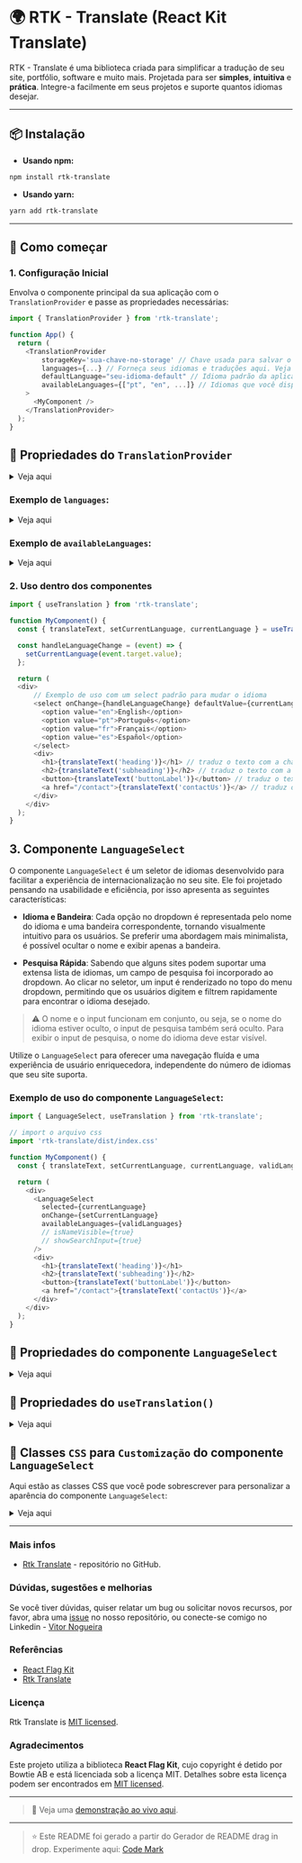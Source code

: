 # 🌍 RTK - Translate (React Kit Translate)

RTK - Translate é uma biblioteca criada para simplificar a tradução de seu site, portfólio, software e muito mais. Projetada para ser **simples**, **intuitiva** e **prática**. Integre-a facilmente em seus projetos e suporte quantos idiomas desejar.

---
## 📦 Instalação

- **Usando npm:**

```bash
npm install rtk-translate
```

- **Usando yarn:**

```bash
yarn add rtk-translate
```
--- 
## 🚀 Como começar

### 1. Configuração Inicial

Envolva o componente principal da sua aplicação com o `TranslationProvider` e passe as propriedades necessárias:

```typescript
import { TranslationProvider } from 'rtk-translate';

function App() {
  return (
    <TranslationProvider 
        storageKey='sua-chave-no-storage' // Chave usada para salvar o idioma selecionado no storage.
        languages={...} // Forneça seus idiomas e traduções aqui. Veja o exemplo abaixo.
        defaultLanguage="seu-idioma-default" // Idioma padrão da aplicação.
        availableLanguages={["pt", "en", ...]} // Idiomas que você disponibilizou nas traduções. Exemplo abaixo.
    >
      <MyComponent />
    </TranslationProvider>
  );
}
```

## 📝 Propriedades do `TranslationProvider`

<details>
<summary>Veja aqui</summary>


| Propriedade          | Tipo       | Descrição                                                                                                                       |
| -------------------- | ---------- | ------------------------------------------------------------------------------------------------------------------------------- |
| `storageKey`         | `string`   | Usado para salvar o idioma atual no localStorage, ela é opcional, caso não seja passada será salvo com a chave `rtk::language`. |
| `defaultLanguage`    | `string`   | Define um idioma padrão para o seu projeto, caso não seja passado será usado o valor default `pt`.                              |
| `languages`          | `object`   | Objeto contendo os idiomas, chaves de identificação e as traduções desejadas.                                                   |
| `availableLanguages` | `string[]` | Array contendo todos os idiomas disponíveis no seu array `languages`.                                                           |

</details>

### Exemplo de `languages`:

<details>
<summary>Veja aqui</summary>

```javascript
const languages = {
  pt: {
    heading: 'Título 1',
    subheading: 'Subtítulo A',
    buttonLabel: 'Clique Aqui',
    contactUs: 'Fale Conosco'
  },
  en: {
    heading: 'Title 1',
    subheading: 'Subheading A',
    buttonLabel: 'Click Here',
    contactUs: 'Contact Us'
  },
  fr: {
    heading: 'Titre 1',
    subheading: 'Sous-titre A',
    buttonLabel: 'Cliquez ici',
    contactUs: 'Contactez-nous'
  },
  es: {
    heading: 'Título 1',
    subheading: 'Subtítulo A',
    buttonLabel: 'Haz clic aquí',
    contactUs: 'Contáctenos'
  }
  // ...
}
```
</details>


### Exemplo de `availableLanguages`:

<details>
<summary>Veja aqui</summary>

```typescript
const availableLanguages = ['pt', 'en', 'fr', 'es'];
```

</details>


### 2. Uso dentro dos componentes

```typescript
import { useTranslation } from 'rtk-translate';

function MyComponent() {
  const { translateText, setCurrentLanguage, currentLanguage } = useTranslation();

  const handleLanguageChange = (event) => {
    setCurrentLanguage(event.target.value);
  };

  return (
  <div>
      // Exemplo de uso com um select padrão para mudar o idioma
      <select onChange={handleLanguageChange} defaultValue={currentLanguage}>
        <option value="en">English</option>
        <option value="pt">Português</option>
        <option value="fr">Français</option>
        <option value="es">Español</option>
      </select>
      <div>
        <h1>{translateText('heading')}</h1> // traduz o texto com a chave 'heading'
        <h2>{translateText('subheading')}</h2> // traduz o texto com a chave 'subheading'
        <button>{translateText('buttonLabel')}</button> // traduz o texto com a chave 'buttonLabel'
        <a href="/contact">{translateText('contactUs')}</a> // traduz o texto com a chave 'contactUs'
      </div>
    </div>
  );
}
```

## 3. Componente `LanguageSelect`
O componente `LanguageSelect` é um seletor de idiomas desenvolvido para facilitar a experiência de internacionalização no seu site. Ele foi projetado pensando na usabilidade e eficiência, por isso apresenta as seguintes características:

- **Idioma e Bandeira**: Cada opção no dropdown é representada pelo nome do idioma e uma bandeira correspondente, tornando visualmente intuitivo para os usuários. Se preferir uma abordagem mais minimalista, é possível ocultar o nome e exibir apenas a bandeira.

- **Pesquisa Rápida**: Sabendo que alguns sites podem suportar uma extensa lista de idiomas, um campo de pesquisa foi incorporado ao dropdown. Ao clicar no seletor, um input é renderizado no topo do menu dropdown, permitindo que os usuários digitem e filtrem rapidamente para encontrar o idioma desejado.

>⚠️ O nome e o input funcionam em conjunto, ou seja, se o nome do idioma estiver oculto, o input de pesquisa também será oculto. Para exibir o input de pesquisa, o nome do idioma deve estar visível.

Utilize o `LanguageSelect` para oferecer uma navegação fluída e uma experiência de usuário enriquecedora, independente do número de idiomas que seu site suporta.

### Exemplo de uso do componente `LanguageSelect`:
```typescript
import { LanguageSelect, useTranslation } from 'rtk-translate';

// import o arquivo css 
import 'rtk-translate/dist/index.css'

function MyComponent() {
  const { translateText, setCurrentLanguage, currentLanguage, validLanguages } = useTranslation();

  return (
    <div>
      <LanguageSelect
        selected={currentLanguage}
        onChange={setCurrentLanguage}
        availableLanguages={validLanguages}
        // isNameVisible={true}
        // showSearchInput={true}
      />
      <div>
        <h1>{translateText('heading')}</h1>
        <h2>{translateText('subheading')}</h2>
        <button>{translateText('buttonLabel')}</button>
        <a href="/contact">{translateText('contactUs')}</a>
      </div>
    </div>
  );
}

```

## 📝 Propriedades do componente `LanguageSelect`

<details>
<summary>Veja aqui</summary>

| Propriedade          | Tipo       | Descrição                                                                                                                                                                              |
| -------------------- | ---------- | -------------------------------------------------------------------------------------------------------------------------------------------------------------------------------------- |
| `selected`           | `string`   | Idioma atual do site, pode ser obtido através da propriedade `currentLanguage` do `useTranslation()`.                                                                                  |
| `onChange`           | `function` | Função que muda o idioma atual do site. Pode ser obtida através da propriedade `setCurrentLanguage` do `useTranslation()`.                                                             |
| `availableLanguages` | `string[]` | Array que a `rtk-translate` já validou com base nos seus idiomas fornecidos ao `TranslationProvider`. É disponibilizado através da propriedade `validLanguages` do `useTranslation()`. |
| `isNameVisible`      | `boolean`  | Booleano que define se o nome do idioma será renderizado junto com a bandeira, o valor default é `true`.                                                                               |
| `showSearchInput`    | `boolean`  | Booleano que define se o campo de pesquisa será renderizado no dropdown, o valor default é `true`.                                                                                    |

</details>


## 📝 Propriedades do `useTranslation()`
<details>
<summary>Veja aqui</summary>

| Propriedade          | Tipo       | Descrição                                                                                                    |
| -------------------- | ---------- | ------------------------------------------------------------------------------------------------------------ |
| `translateText`      | `function` | Função que retorna a tradução correspondente à chave fornecida. Recebe a chave do texto que deseja traduzir. |
| `setCurrentLanguage` | `function` | Função que define o idioma atual do site. Recebe o novo idioma desejado como parâmetro.                      |
| `currentLanguage`    | `string`   | Representa o idioma atual em uso no site.                                                                    |
| `validLanguages`     | `string[]` | Array de idiomas validados pela `rtk-translate`, com base nos idiomas fornecidos ao `TranslationProvider`.   |

</details>


## 🎨 Classes `CSS` para `Customização` do componente `LanguageSelect`
Aqui estão as classes CSS que você pode sobrescrever para personalizar a aparência do componente `LanguageSelect`:
<details>
<summary>Veja aqui</summary>

| Classe                                               | Descrição                                        | Sobrescrição Sugerida                                                    |
| ---------------------------------------------------- | ------------------------------------------------ | ------------------------------------------------------------------------ |
| `.rtk-language-selector`                             | Estilização geral do seletor de idioma.          | `.rtk-language-selector { ... !important; }`                             |
| `.rtk-current-language`                              | Estilo do idioma atual exibido.                  | `.rtk-current-language { ... !important; }`                              |
| `.rtk-current-language > img`                        | Estilo da imagem/bandeira do idioma atual.       | `.rtk-current-language > img { ... !important; }`                        |
| `.rtk-languages-dropdown`                            | Estilo do menu dropdown que lista os idiomas.    | `.rtk-languages-dropdown { ... !important; }`                            |
| `.rtk-languages-dropdown .rtk-language-option > img` | Estilo da imagem/bandeira nos itens do dropdown. | `.rtk-languages-dropdown .rtk-language-option > img { ... !important; }` |
| `.rtk-language-option, .rtk-language-no-results`     | Estilo dos itens individuais no dropdown.        | `.rtk-language-option { ... !important; }`                               |
| `.rtk-language-option:last-child`                    | Estilo para o último item no dropdown.           | `.rtk-language-option:last-child { ... !important; }`                    |
| `.rtk-language-option:hover`                         | Estilo hover dos itens no dropdown.              | `.rtk-language-option:hover { ... !important; }`                         |
| `.rtk-language-input-search`                         | Estilo do campo de busca no dropdown.            | `.rtk-language-input-search { ... !important; }`                         |                                      


</details>

---

### Mais infos 
- [Rtk Translate](https://github.com/vitor-nogueira-dev/rtk-translate) - repositório no GitHub.

### Dúvidas, sugestões e melhorias 
Se você tiver dúvidas, quiser relatar um bug ou solicitar novos recursos, por favor, abra uma [issue](https://github.com/vitor-nogueira-dev/rtk-translate/issues) no nosso repositório, ou conecte-se comigo no Linkedin - [Vitor Nogueira](https://www.linkedin.com/in/vitor-nogueira-dev/)

### Referências
- [React Flag Kit](https://www.npmjs.com/package/react-flag-kit)
- [Rtk Translate](https://www.npmjs.com/package/rtk-translate)

### Licença
Rtk Translate is [MIT licensed](./LICENSE).

### Agradecimentos

Este projeto utiliza a biblioteca **React Flag Kit**, cujo copyright é detido por Bowtie AB e está licenciada sob a licença MIT. Detalhes sobre esta licença podem ser encontrados em [MIT licensed](./LICENSE-ReactFlagKit.txt).

---
> 🔗 Veja uma [demonstração ao vivo aqui](https://rtk-translate-demo.vercel.app/).

---
> ⭐️ Este README foi gerado a partir do Gerador de README drag in drop. Experimente aqui: [Code Mark](https://code-mark.vercel.app/)
